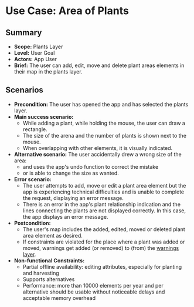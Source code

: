 # Use Case: Area of Plants

## Summary

- **Scope:** Plants Layer
- **Level:** User Goal
- **Actors:** App User
- **Brief:** The user can add, edit, move and delete plant areas elements in their map in the plants layer.

## Scenarios

- **Precondition:**
  The user has opened the app and has selected the plants layer.
- **Main success scenario:**
  - While adding a plant, while holding the mouse, the user can draw a rectangle.
  - The size of the arena and the number of plants is shown next to the mouse.
  - When overlapping with other elements, it is visually indicated.
- **Alternative scenario:**
  The user accidentally drew a wrong size of the area:
  - and uses the app's undo function to correct the mistake
  - or is able to change the size as wanted.
- **Error scenario:**
  - The user attempts to add, move or edit a plant area element but the app is experiencing technical difficulties and is unable to complete the request, displaying an error message.
  - There is an error in the app's plant relationship indication and the lines connecting the plants are not displayed correctly. In this case, the app displays an error message.
- **Postcondition:**
  - The user's map includes the added, edited, moved or deleted plant area element as desired.
  - If constraints are violated for the place where a plant was added or moved, warnings get added (or removed) to (from) the [warnings layer](../assigned/warnings_layer.md).
- **Non-functional Constraints:**
  - Partial offline availability: editing attributes, especially for planting and harvesting
  - Supports alternatives
  - Performance: more than 10000 elements per year and per alternative should be usable without noticeable delays and acceptable memory overhead
